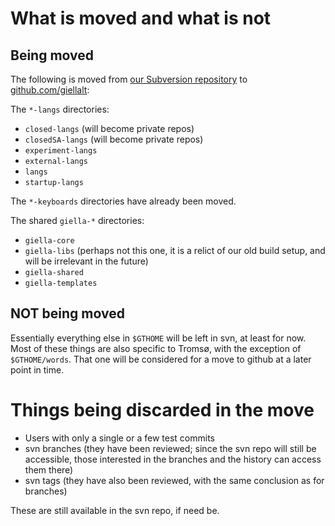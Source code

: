# What is moved and what is not

## Being moved

The following is moved from [our Subversion repository](https://gtsvn.uit.no/langtech/) to [github.com/giellalt](https://github.com/giellalt):

The `*-langs` directories:

* `closed-langs` (will become private repos)
* `closedSA-langs` (will become private repos)
* `experiment-langs`
* `external-langs`
* `langs`
* `startup-langs`

The `*-keyboards` directories have already been moved.


The shared `giella-*` directories:

* `giella-core`
* `giella-libs` (perhaps not this one, it is a relict of our old build setup, and will be irrelevant in the future)
* `giella-shared`
* `giella-templates`

## NOT being moved

Essentially everything else in `$GTHOME` will be left in svn, at least for now. Most of these things are also specific to Tromsø, with the exception of `$GTHOME/words`. That one will be considered for a move to github at a later point in time.

# Things being discarded in the move

* Users with only a single or a few test commits
* svn branches (they have been reviewed; since the svn repo will still be accessible, those interested in the branches and the history can access them there)
* svn tags (they have also been reviewed, with the same conclusion as for branches)

These are still available in the svn repo, if need be.
